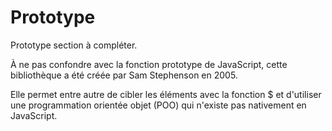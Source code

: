 # Prototype

Prototype section à compléter.

À ne pas confondre avec la fonction prototype de JavaScript, cette bibliothèque a été créée par Sam Stephenson en 2005.

Elle permet entre autre de cibler les éléments avec la fonction $ et d'utiliser une programmation orientée objet (POO) qui n'existe pas nativement en JavaScript.